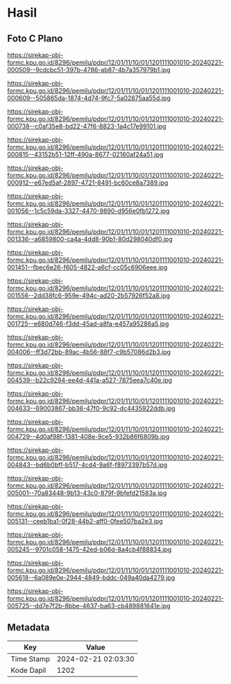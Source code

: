 # Hasil

## Foto C Plano

https://sirekap-obj-formc.kpu.go.id/8296/pemilu/pdpr/12/01/11/10/01/1201111001010-20240221-000509--9cdcbc51-397b-4786-ab87-4b7a357979b1.jpg

https://sirekap-obj-formc.kpu.go.id/8296/pemilu/pdpr/12/01/11/10/01/1201111001010-20240221-000609--505865da-1874-4d74-9fc7-5a02875aa55d.jpg

https://sirekap-obj-formc.kpu.go.id/8296/pemilu/pdpr/12/01/11/10/01/1201111001010-20240221-000738--c0af35e8-bd22-47f6-8823-1a4c17e99101.jpg

https://sirekap-obj-formc.kpu.go.id/8296/pemilu/pdpr/12/01/11/10/01/1201111001010-20240221-000815--43152b51-12ff-490a-8677-02160af24a51.jpg

https://sirekap-obj-formc.kpu.go.id/8296/pemilu/pdpr/12/01/11/10/01/1201111001010-20240221-000912--e67ed5af-2897-4721-8491-bc60ce8a7389.jpg

https://sirekap-obj-formc.kpu.go.id/8296/pemilu/pdpr/12/01/11/10/01/1201111001010-20240221-001056--1c5c59da-3327-4470-9890-d956e0fb1272.jpg

https://sirekap-obj-formc.kpu.go.id/8296/pemilu/pdpr/12/01/11/10/01/1201111001010-20240221-001336--a6859800-ca4a-4dd8-90b1-80d298040df0.jpg

https://sirekap-obj-formc.kpu.go.id/8296/pemilu/pdpr/12/01/11/10/01/1201111001010-20240221-001451--fbec6e26-f605-4822-a6cf-cc05c6906eee.jpg

https://sirekap-obj-formc.kpu.go.id/8296/pemilu/pdpr/12/01/11/10/01/1201111001010-20240221-001556--2dd38fc6-959e-494c-ad20-2b57926f52a8.jpg

https://sirekap-obj-formc.kpu.go.id/8296/pemilu/pdpr/12/01/11/10/01/1201111001010-20240221-001725--e680d746-f3dd-45ad-a8fa-e457a95286a5.jpg

https://sirekap-obj-formc.kpu.go.id/8296/pemilu/pdpr/12/01/11/10/01/1201111001010-20240221-004006--ff3d72bb-89ac-4b56-88f7-c9b57086d2b3.jpg

https://sirekap-obj-formc.kpu.go.id/8296/pemilu/pdpr/12/01/11/10/01/1201111001010-20240221-004539--b22c9294-ee4d-441a-a527-7875eea7c40e.jpg

https://sirekap-obj-formc.kpu.go.id/8296/pemilu/pdpr/12/01/11/10/01/1201111001010-20240221-004633--69003867-bb36-47f0-9c92-dc4435922ddb.jpg

https://sirekap-obj-formc.kpu.go.id/8296/pemilu/pdpr/12/01/11/10/01/1201111001010-20240221-004729--4d0af98f-1381-408e-9ce5-932b86f6809b.jpg

https://sirekap-obj-formc.kpu.go.id/8296/pemilu/pdpr/12/01/11/10/01/1201111001010-20240221-004843--bd6b0bff-b517-4cd4-9a6f-f8973397b57d.jpg

https://sirekap-obj-formc.kpu.go.id/8296/pemilu/pdpr/12/01/11/10/01/1201111001010-20240221-005001--70a83448-9b13-43c0-879f-9bfefd21583a.jpg

https://sirekap-obj-formc.kpu.go.id/8296/pemilu/pdpr/12/01/11/10/01/1201111001010-20240221-005131--ceeb1ba1-0f28-44b2-aff0-0fee507ba2e3.jpg

https://sirekap-obj-formc.kpu.go.id/8296/pemilu/pdpr/12/01/11/10/01/1201111001010-20240221-005245--9701c058-1475-42ed-b06d-8a4cb4f88834.jpg

https://sirekap-obj-formc.kpu.go.id/8296/pemilu/pdpr/12/01/11/10/01/1201111001010-20240221-005618--6a089e0e-2944-4849-bddc-049a40da4279.jpg

https://sirekap-obj-formc.kpu.go.id/8296/pemilu/pdpr/12/01/11/10/01/1201111001010-20240221-005725--dd7e7f2b-8bbe-4637-ba63-cb489881641e.jpg


## Metadata

| Key        | Value               |
| ---------- | ------------------- |
| Time Stamp | 2024-02-21 02:03:30 |
| Kode Dapil | 1202                |




